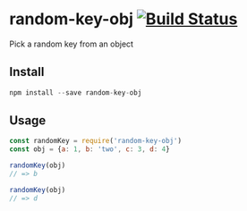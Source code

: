 # random-key-obj [![Build Status](https://travis-ci.org/karloespiritu/random-key-obj.svg?branch=master)](https://travis-ci.org/karloespiritu/random-key-obj)

Pick a random key from an object

## Install

```js
npm install --save random-key-obj
```

## Usage

```js
const randomKey = require('random-key-obj')
const obj = {a: 1, b: 'two', c: 3, d: 4}

randomKey(obj)
// => b

randomKey(obj)
// => d

```